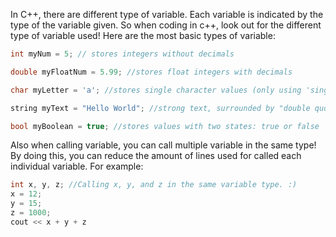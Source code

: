 In C++, there are different type of variable. Each variable is indicated by the type of the variable given. So when coding in c++, look out for the different type of variable used! Here are the most basic types of variable:
```cpp
int myNum = 5; // stores integers without decimals

double myFloatNum = 5.99; //stores float integers with decimals

char myLetter = 'a'; //stores single character values (only using 'single quotation')

string myText = "Hello World"; //strong text, surrounded by "double quotes"

bool myBoolean = true; //stores values with two states: true or false
```
Also when calling variable, you can call multiple variable in the same type! By doing this, you can reduce the amount of lines used for called each individual variable. For example:
```cpp
int x, y, z; //Calling x, y, and z in the same variable type. :)
x = 12;
y = 15;
z = 1000;
cout << x + y + z
```
